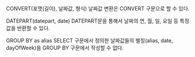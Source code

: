 CONVERT(포맷(길이), 날짜값, 형식)
날짜값 변환은 CONVERT 구문으로 할 수 있다.

DATEPART(datepart, date)
DATEPART문을 통해서 날짜의 연, 월, 일, 요일 등 특정값을 반환할 수 있다.

GROUP BY as alias
SELECT 구문에서 정의한 날짜값들의 별칭(alias, date, dayOfWeek)을 GROUP BY 구문에서 작성할 수 없다.

